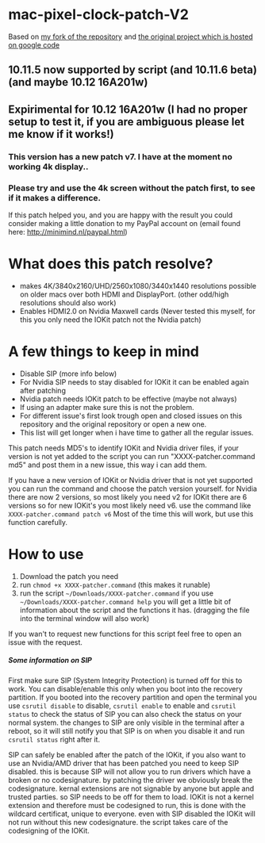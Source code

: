 # mac-pixel-clock-patch-V2

Based on [my fork of the repository](https://github.com/floris497/mac-pixel-clock-patch) and [the original project which is hosted on google code](https://code.google.com/p/mac-pixel-clock-patch/wiki/Documentation)

## 10.11.5 now supported by script (and 10.11.6 beta) (and maybe 10.12 16A201w) 

## Expirimental for 10.12 16A201w (I had no proper setup to test it, if you are ambiguous please let me know if it works!)
### This version has a new patch v7. I have at the moment no working 4k display..
### Please try and use the 4k screen without the patch first, to see if it makes a difference.


If this patch helped you, and you are happy with the result you could consider making a little donation to my PayPal account on (email found here: http://minimind.nl/paypal.html)

# What does this patch resolve?

* makes 4K/3840x2160/UHD/2560x1080/3440x1440 resolutions possible on older macs over both HDMI and DisplayPort. (other odd/high resolutions should also work)
* Enables HDMI2.0 on Nvidia Maxwell cards (Never tested this myself, for this you only need the IOKit patch not the Nvidia patch)

# A few things to keep in mind

* Disable SIP (more info below)
* For Nvidia SIP needs to stay disabled for IOKit it can be enabled again after patching
* Nvidia patch needs IOKit patch to be effective (maybe not always)
* If using an adapter make sure this is not the problem.
* For different issue's first look trough open and closed issues on this repository and the original repository or open a new one.
* This list will get longer when i have time to gather all the regular issues.

This patch needs MD5's to identify IOKit and Nvidia driver files, if your version is not yet added to the script you can run "XXXX-patcher.command md5" and post them in a new issue, this way i can add them.

If you have a new version of IOKit or Nvidia driver that is not yet supported you can run the command and choose the patch version yourself. for Nvidia there are now 2 versions, so most likely you need v2 for IOKit there are 6 versions so for new IOKit's you most likely need v6. use the command like ```XXXX-patcher.command patch v6``` Most of the time this will work, but use this function carefully.

How to use
=

1. Download the patch you need
2. run ```chmod +x XXXX-patcher.command``` (this makes it runable)
3. run the script ```~/Downloads/XXXX-patcher.command``` if you use ```~/Downloads/XXXX-patcher.command help``` you will get a little bit of information about the script and the functions it has. (dragging the file into the terminal window will also work)

If you wan't to request new functions for this script feel free to open an issue with the request.

##### Some information on SIP

First make sure SIP (System Integrity Protection) is turned off for this to work.
You can disable/enable this only when you boot into the recovery partition.
If you booted into the recovery partition and open the terminal you use ```csrutil disable``` to disable, ```csrutil enable``` to enable and ```csrutil status``` to check the status of SIP you can also check the status on your normal system.
the changes to SIP are only visible in the terminal after a reboot, so it will still notify you that SIP is on when you disable it and run ```csrutil status``` right after it.

SIP can safely be enabled after the patch of the IOKit, if you also want to use an Nvidia/AMD driver that has been patched you need to keep SIP disabled. this is because SIP will not allow you to run drivers which have a broken or no codesignature. by patching the driver we obviously break the codesignature.
kernal extensions are not signable by anyone but apple and trusted parties. so SIP needs to be off for them to load.
IOKit is not a kernel extension and therefore must be codesigned to run, this is done with the wildcard certificat, unique to everyone. even with SIP disabled the IOKit will not run without this new codesignature. the script takes care of the codesigning of the IOKit. 
